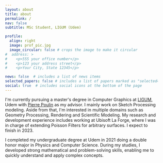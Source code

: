 ```yaml
---
layout: about
title: about
permalink: /
nav: false
subtitle: MSc Student, LIGUM (Udem)

profile:
  align: right
  image: prof_pic.jpg
  image_circular: false # crops the image to make it circular
#  address: >
#    <p>555 your office number</p>
#    <p>123 your address street</p>
#    <p>Your City, State 12345</p>

news: false  # includes a list of news items
selected_papers: false # includes a list of papers marked as "selected={true}"
social: true  # includes social icons at the bottom of the page
---
```


I'm currently pursuing a master's degree in Computer Graphics at [LIGUM](http://www.ligum.umontreal.ca/), Udem with [Pierre Poulin](http://www.iro.umontreal.ca/~poulin) as my advisor. I mainly work on Sketch Processing modeling. Aside from that, I'm interested in multiple domains such as Geometry Processing, Rendering and Scientific Modeling. My research and development experience includes working at Ubisoft La Forge, where I was in charge of extending Poisson Filters for arbitrary surfaces. I expect to finish in 2023.

I completed my undergraduate degree at Udem in 2021 doing a double honor major in Physics and Computer Science. During my studies, I developed strong mathematical and problem-solving skills, enabling me to quickly understand and apply complex concepts. 
